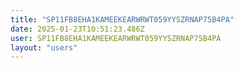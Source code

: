 ```yaml
---
title: "SP11FB8EHA1KAMEEKEARWRWT059YYSZRNAP75B4PA"
date: 2025-01-23T10:51:23.486Z
user: SP11FB8EHA1KAMEEKEARWRWT059YYSZRNAP75B4PA
layout: "users"
---
```

    